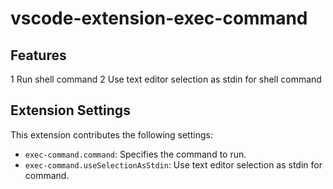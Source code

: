 # vscode-extension-exec-command

## Features

1 Run shell command
2 Use text editor selection as stdin for shell command


## Extension Settings

This extension contributes the following settings:

* `exec-command.command`: Specifies the command to run.
* `exec-command.useSelectionAsStdin`: Use text editor selection as stdin for command.
